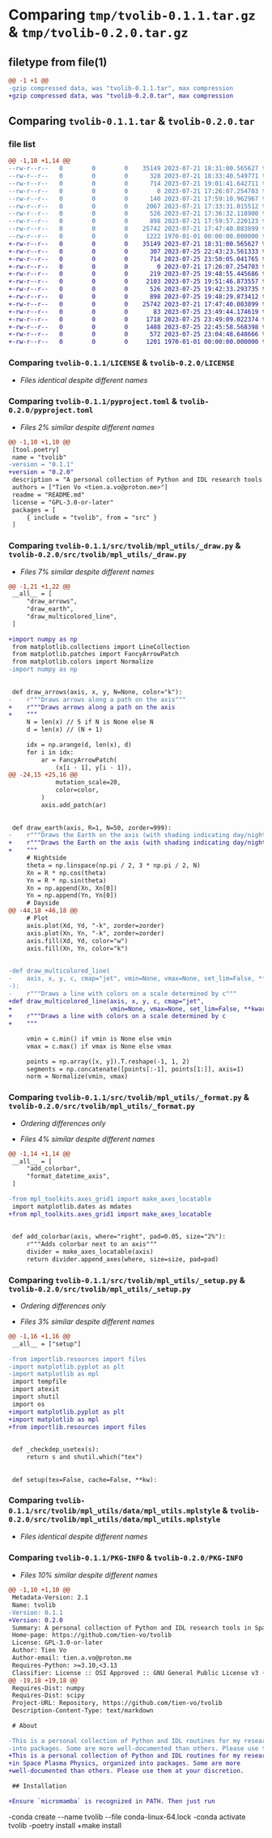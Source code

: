 # Comparing `tmp/tvolib-0.1.1.tar.gz` & `tmp/tvolib-0.2.0.tar.gz`

## filetype from file(1)

```diff
@@ -1 +1 @@
-gzip compressed data, was "tvolib-0.1.1.tar", max compression
+gzip compressed data, was "tvolib-0.2.0.tar", max compression
```

## Comparing `tvolib-0.1.1.tar` & `tvolib-0.2.0.tar`

### file list

```diff
@@ -1,10 +1,14 @@
--rw-r--r--   0        0        0    35149 2023-07-21 18:31:00.565627 tvolib-0.1.1/LICENSE
--rw-r--r--   0        0        0      328 2023-07-21 18:33:40.549771 tvolib-0.1.1/README.md
--rw-r--r--   0        0        0      714 2023-07-21 19:01:41.642711 tvolib-0.1.1/pyproject.toml
--rw-r--r--   0        0        0        0 2023-07-21 17:26:07.254703 tvolib-0.1.1/src/tvolib/__init__.py
--rw-r--r--   0        0        0      140 2023-07-21 17:59:10.962967 tvolib-0.1.1/src/tvolib/mpl_utils/__init__.py
--rw-r--r--   0        0        0     2067 2023-07-21 17:33:31.015512 tvolib-0.1.1/src/tvolib/mpl_utils/_draw.py
--rw-r--r--   0        0        0      526 2023-07-21 17:36:32.118900 tvolib-0.1.1/src/tvolib/mpl_utils/_format.py
--rw-r--r--   0        0        0      898 2023-07-21 17:59:57.220123 tvolib-0.1.1/src/tvolib/mpl_utils/_setup.py
--rw-r--r--   0        0        0    25742 2023-07-21 17:47:40.083899 tvolib-0.1.1/src/tvolib/mpl_utils/data/mpl_utils.mplstyle
--rw-r--r--   0        0        0     1222 1970-01-01 00:00:00.000000 tvolib-0.1.1/PKG-INFO
+-rw-r--r--   0        0        0    35149 2023-07-21 18:31:00.565627 tvolib-0.2.0/LICENSE
+-rw-r--r--   0        0        0      307 2023-07-25 22:43:23.561333 tvolib-0.2.0/README.md
+-rw-r--r--   0        0        0      714 2023-07-25 23:50:05.041765 tvolib-0.2.0/pyproject.toml
+-rw-r--r--   0        0        0        0 2023-07-21 17:26:07.254703 tvolib-0.2.0/src/tvolib/__init__.py
+-rw-r--r--   0        0        0      219 2023-07-25 19:48:55.445686 tvolib-0.2.0/src/tvolib/mpl_utils/__init__.py
+-rw-r--r--   0        0        0     2103 2023-07-25 19:51:46.873557 tvolib-0.2.0/src/tvolib/mpl_utils/_draw.py
+-rw-r--r--   0        0        0      526 2023-07-25 19:42:33.293735 tvolib-0.2.0/src/tvolib/mpl_utils/_format.py
+-rw-r--r--   0        0        0      898 2023-07-25 19:48:29.873412 tvolib-0.2.0/src/tvolib/mpl_utils/_setup.py
+-rw-r--r--   0        0        0    25742 2023-07-21 17:47:40.083899 tvolib-0.2.0/src/tvolib/mpl_utils/data/mpl_utils.mplstyle
+-rw-r--r--   0        0        0       83 2023-07-25 23:49:44.174619 tvolib-0.2.0/src/tvolib/numeric/__init__.py
+-rw-r--r--   0        0        0     1718 2023-07-25 23:49:09.022374 tvolib-0.2.0/src/tvolib/numeric/interpolate.py
+-rw-r--r--   0        0        0     1488 2023-07-25 22:45:58.568398 tvolib-0.2.0/src/tvolib/numeric/moving.py
+-rw-r--r--   0        0        0      572 2023-07-25 23:04:48.648666 tvolib-0.2.0/src/tvolib/numeric/timing.py
+-rw-r--r--   0        0        0     1201 1970-01-01 00:00:00.000000 tvolib-0.2.0/PKG-INFO
```

### Comparing `tvolib-0.1.1/LICENSE` & `tvolib-0.2.0/LICENSE`

 * *Files identical despite different names*

### Comparing `tvolib-0.1.1/pyproject.toml` & `tvolib-0.2.0/pyproject.toml`

 * *Files 2% similar despite different names*

```diff
@@ -1,10 +1,10 @@
 [tool.poetry]
 name = "tvolib"
-version = "0.1.1"
+version = "0.2.0"
 description = "A personal collection of Python and IDL research tools in Space Plasma Physics."
 authors = ["Tien Vo <tien.a.vo@proton.me>"]
 readme = "README.md"
 license = "GPL-3.0-or-later"
 packages = [
     { include = "tvolib", from = "src" }
 ]
```

### Comparing `tvolib-0.1.1/src/tvolib/mpl_utils/_draw.py` & `tvolib-0.2.0/src/tvolib/mpl_utils/_draw.py`

 * *Files 7% similar despite different names*

```diff
@@ -1,21 +1,22 @@
 __all__ = [
     "draw_arrows",
     "draw_earth",
     "draw_multicolored_line",
 ]
 
+import numpy as np
 from matplotlib.collections import LineCollection
 from matplotlib.patches import FancyArrowPatch
 from matplotlib.colors import Normalize
-import numpy as np
 
 
 def draw_arrows(axis, x, y, N=None, color="k"):
-    r"""Draws arrows along a path on the axis"""
+    r"""Draws arrows along a path on the axis
+    """
     N = len(x) // 5 if N is None else N
     d = len(x) // (N + 1)
 
     idx = np.arange(d, len(x), d)
     for i in idx:
         ar = FancyArrowPatch(
             (x[i - 1], y[i - 1]),
@@ -24,15 +25,16 @@
             mutation_scale=20,
             color=color,
         )
         axis.add_patch(ar)
 
 
 def draw_earth(axis, R=1, N=50, zorder=999):
-    r"""Draws the Earth on the axis (with shading indicating day/night)"""
+    r"""Draws the Earth on the axis (with shading indicating day/night)
+    """
     # Nightside
     theta = np.linspace(np.pi / 2, 3 * np.pi / 2, N)
     Xn = R * np.cos(theta)
     Yn = R * np.sin(theta)
     Xn = np.append(Xn, Xn[0])
     Yn = np.append(Yn, Yn[0])
     # Dayside
@@ -44,18 +46,18 @@
     # Plot
     axis.plot(Xd, Yd, "-k", zorder=zorder)
     axis.plot(Xn, Yn, "-k", zorder=zorder)
     axis.fill(Xd, Yd, color="w")
     axis.fill(Xn, Yn, color="k")
 
 
-def draw_multicolored_line(
-    axis, x, y, c, cmap="jet", vmin=None, vmax=None, set_lim=False, **kwargs
-):
-    r"""Draws a line with colors on a scale determined by c"""
+def draw_multicolored_line(axis, x, y, c, cmap="jet",
+                           vmin=None, vmax=None, set_lim=False, **kwargs):
+    r"""Draws a line with colors on a scale determined by c
+    """
 
     vmin = c.min() if vmin is None else vmin
     vmax = c.max() if vmax is None else vmax
 
     points = np.array([x, y]).T.reshape(-1, 1, 2)
     segments = np.concatenate([points[:-1], points[1:]], axis=1)
     norm = Normalize(vmin, vmax)
```

### Comparing `tvolib-0.1.1/src/tvolib/mpl_utils/_format.py` & `tvolib-0.2.0/src/tvolib/mpl_utils/_format.py`

 * *Ordering differences only*

 * *Files 4% similar despite different names*

```diff
@@ -1,14 +1,14 @@
 __all__ = [
     "add_colorbar",
     "format_datetime_axis",
 ]
 
-from mpl_toolkits.axes_grid1 import make_axes_locatable
 import matplotlib.dates as mdates
+from mpl_toolkits.axes_grid1 import make_axes_locatable
 
 
 def add_colorbar(axis, where="right", pad=0.05, size="2%"):
     r"""Adds colorbar next to an axis"""
     divider = make_axes_locatable(axis)
     return divider.append_axes(where, size=size, pad=pad)
```

### Comparing `tvolib-0.1.1/src/tvolib/mpl_utils/_setup.py` & `tvolib-0.2.0/src/tvolib/mpl_utils/_setup.py`

 * *Ordering differences only*

 * *Files 3% similar despite different names*

```diff
@@ -1,16 +1,16 @@
 __all__ = ["setup"]
 
-from importlib.resources import files
-import matplotlib.pyplot as plt
-import matplotlib as mpl
 import tempfile
 import atexit
 import shutil
 import os
+import matplotlib.pyplot as plt
+import matplotlib as mpl
+from importlib.resources import files
 
 
 def _checkdep_usetex(s):
     return s and shutil.which("tex")
 
 
 def setup(tex=False, cache=False, **kw):
```

### Comparing `tvolib-0.1.1/src/tvolib/mpl_utils/data/mpl_utils.mplstyle` & `tvolib-0.2.0/src/tvolib/mpl_utils/data/mpl_utils.mplstyle`

 * *Files identical despite different names*

### Comparing `tvolib-0.1.1/PKG-INFO` & `tvolib-0.2.0/PKG-INFO`

 * *Files 10% similar despite different names*

```diff
@@ -1,10 +1,10 @@
 Metadata-Version: 2.1
 Name: tvolib
-Version: 0.1.1
+Version: 0.2.0
 Summary: A personal collection of Python and IDL research tools in Space Plasma Physics.
 Home-page: https://github.com/tien-vo/tvolib
 License: GPL-3.0-or-later
 Author: Tien Vo
 Author-email: tien.a.vo@proton.me
 Requires-Python: >=3.10,<3.13
 Classifier: License :: OSI Approved :: GNU General Public License v3 (GPLv3)
@@ -19,18 +19,18 @@
 Requires-Dist: numpy
 Requires-Dist: scipy
 Project-URL: Repository, https://github.com/tien-vo/tvolib
 Description-Content-Type: text/markdown
 
 # About
 
-This is a personal collection of Python and IDL routines for my research in Space Plasma Physics, organized
-into packages. Some are more well-documented than others. Please use them at your discretion.
+This is a personal collection of Python and IDL routines for my research
+in Space Plasma Physics, organized into packages. Some are more
+well-documented than others. Please use them at your discretion.
 
 ## Installation
 
+Ensure `micromamba` is recognized in PATH. Then just run
 ```
-conda create --name tvolib --file conda-linux-64.lock
-conda activate tvolib
-poetry install
+make install
 ```
```

